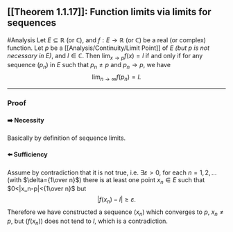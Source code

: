 ## [[Theorem 1.1.17]]: Function limits via limits for sequences
#Analysis 
Let $E \subseteq \mathbb{R}$ (or $\mathbb C$), and $f:E\to \mathbb R$ (or $\mathbb C$) be a real (or complex) function. Let $p$ be a [[Analysis/Continuity/Limit Point]] of $E$  *(but $p$ is not necessary in $E$)*, and $l\in\mathbb{C}$. Then $\lim_{x\to p}f(x)=l$ if and only if for any sequence ($p_n$) in $E$ such that $p_n\not=p$ and $p_n\to p$, we have $$\lim_{n\to\infty}f(p_n)=l.$$
___
### Proof
#### ➡️ Necessity
Basically by definition of sequence limits.
#### ⬅️ Sufficiency
Assume by contradiction that it is not true, i.e. $\exists\varepsilon>0$, for each $n=1,2,...$ (with $\delta={1\over n}$) there is at least one point $x_n\in E$ such that $0<|x_n-p|<{1\over n}$ but $$ |f(x_n)-l|\geq\varepsilon.$$
Therefore we have constructed a sequence ($x_n$) which converges to $p$, $x_n\not=p$, but ($f(x_n)$) does not tend to $l$, which is a contradiction.
